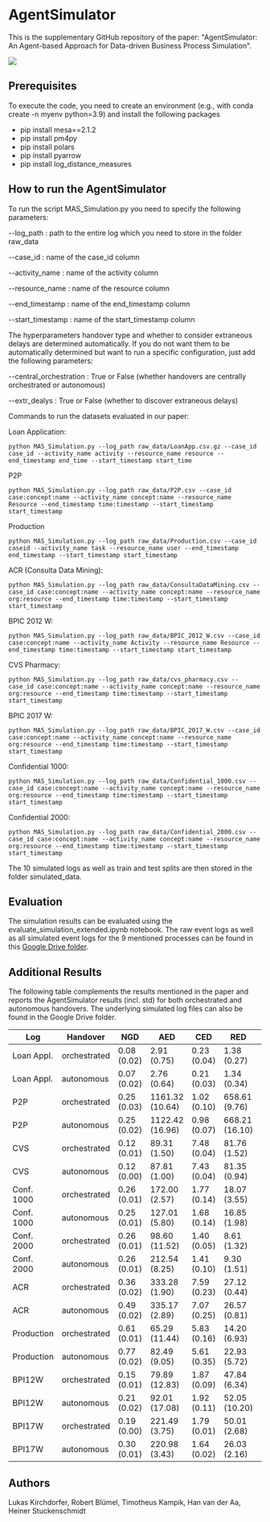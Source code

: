 # AgentSimulator
This is the supplementary GitHub repository of the paper: "AgentSimulator: An Agent-based Approach for Data-driven Business Process Simulation".

![](https://github.com/lukaskirchdorfer/AgentSimulator/blob/main/AgentSim.png)

## Prerequisites
To execute the code, you need to create an environment (e.g., with conda create -n myenv python=3.9) and install the following packages
- pip install mesa==2.1.2
- pip install pm4py
- pip install polars
- pip install pyarrow
- pip install log_distance_measures

## How to run the AgentSimulator
To run the script MAS_Simulation.py you need to specify the following parameters:

--log_path : path to the entire log which you need to store in the folder raw_data

--case_id : name of the case_id column

--activity_name : name of the activity column

--resource_name : name of the resource column

--end_timestamp : name of the end_timestamp column

--start_timestamp : name of the start_timestamp column

The hyperparameters handover type and whether to consider extraneous delays are determined automatically. If you do not want them to be automatically determined but want to run a specific configuration, just add the following parameters:

--central_orchestration : True or False (whether handovers are centrally orchestrated or autonomous)

--extr_dealys : True or False (whether to discover extraneous delays)

Commands to run the datasets evaluated in our paper:

Loan Application:
```
python MAS_Simulation.py --log_path raw_data/LoanApp.csv.gz --case_id case_id --activity_name activity --resource_name resource --end_timestamp end_time --start_timestamp start_time
```

P2P
```
python MAS_Simulation.py --log_path raw_data/P2P.csv --case_id case:concept:name --activity_name concept:name --resource_name Resource --end_timestamp time:timestamp --start_timestamp start_timestamp
```

Production
```
python MAS_Simulation.py --log_path raw_data/Production.csv --case_id caseid --activity_name task --resource_name user --end_timestamp end_timestamp --start_timestamp start_timestamp
```

ACR (Consulta Data Mining):
```
python MAS_Simulation.py --log_path raw_data/ConsultaDataMining.csv --case_id case:concept:name --activity_name concept:name --resource_name org:resource --end_timestamp time:timestamp --start_timestamp start_timestamp
```

BPIC 2012 W:
```
python MAS_Simulation.py --log_path raw_data/BPIC_2012_W.csv --case_id case:concept:name --activity_name Activity --resource_name Resource --end_timestamp time:timestamp --start_timestamp start_timestamp
```

CVS Pharmacy:
```
python MAS_Simulation.py --log_path raw_data/cvs_pharmacy.csv --case_id case:concept:name --activity_name concept:name --resource_name org:resource --end_timestamp time:timestamp --start_timestamp start_timestamp
```

BPIC 2017 W:
```
python MAS_Simulation.py --log_path raw_data/BPIC_2017_W.csv --case_id case:concept:name --activity_name concept:name --resource_name org:resource --end_timestamp time:timestamp --start_timestamp start_timestamp
```

Confidential 1000:
```
python MAS_Simulation.py --log_path raw_data/Confidential_1000.csv --case_id case:concept:name --activity_name concept:name --resource_name org:resource --end_timestamp time:timestamp --start_timestamp start_timestamp
```

Confidential 2000:
```
python MAS_Simulation.py --log_path raw_data/Confidential_2000.csv --case_id case:concept:name --activity_name concept:name --resource_name org:resource --end_timestamp time:timestamp --start_timestamp start_timestamp
```

The 10 simulated logs as well as train and test splits are then stored in the folder simulated_data.

## Evaluation
The simulation results can be evaluated using the evaluate_simulation_extended.ipynb notebook.
The raw event logs as well as all simulated event logs for the 9 mentioned processes can be found in this [Google Drive folder](https://drive.google.com/drive/folders/1D0jgBcPYNw-yBFyc_Ro3a681_c-BzM0u?usp=sharing).

## Additional Results 
The following table complements the results mentioned in the paper and reports the AgentSimulator results (incl. std) for both orchestrated and autonomous handovers. The underlying simulated log files can also be found in the Google Drive folder.

| Log | Handover        | NGD  | AED  | CED  | RED  | CTD |
|-------| -----------|----| ----|----| ----|----|
| Loan Appl.|orchestrated |0.08 (0.02)|2.91 (0.75)      |0.23 (0.04)|1.38 (0.27)|1.85 (0.58)|
| Loan Appl.|autonomous |0.07 (0.02)|2.76 (0.64)      |0.21 (0.03)|1.34 (0.34)|1.49 (0.63)|
| P2P  |orchestrated   | 0.25 (0.03)   | 1161.32 (10.64)  |1.02 (0.10)|658.61 (9.76)|525.15 (13.98)|
| P2P|autonomous     | 0.25 (0.02)    | 1122.42 (16.96)  |0.98 (0.07)|668.21 (16.10)|529.08 (6.58)|
| CVS |orchestrated    |0.12 (0.01)|89.31 (1.50)|7.48 (0.04)|81.76 (1.52)|101.49 (2.35)|
| CVS|autonomous     |0.12 (0.00)|87.81 (1.00)|7.43 (0.04)|81.35 (0.94)|100.27 (1.73)|
| Conf. 1000|orchestrated |0.26 (0.01)|172.00 (2.57)|1.77 (0.14)|18.07 (3.55)|31.37 (4.55)|
| Conf. 1000|autonomous |0.25 (0.01)|127.01 (5.80)|1.68 (0.14)|16.85 (1.98)|26.10 (3.55)|
| Conf. 2000|orchestrated |0.26 (0.01)|98.60 (11.52)|1.40 (0.05)|8.61 (1.32)|15.59 (1.65)|
| Conf. 2000|autonomous |0.26 (0.01)|212.54 (8.25)|1.41 (0.10)|9.30 (1.51)|17.87 (2.67)|
| ACR|orchestrated |0.36 (0.02)|333.28 (1.90)|7.59 (0.23)|27.12 (0.44)|76.50 (0.61)|
| ACR|autonomous |0.49 (0.02)|335.17 (2.89)|7.07 (0.25)|26.57 (0.81)|76.30 (0.69)|
| Production|orchestrated |0.61 (0.01)|65.29 (11.44)|5.83 (0.16)|14.20 (6.93)|25.79 (6.34)|
| Production|autonomous |0.77 (0.02)|82.49 (9.05)|5.61 (0.35)|22.93 (5.72)|45.65 (6.95)|
| BPI12W|orchestrated |0.15 (0.01)|79.89 (12.83)|1.87 (0.09)|47.84 (6.34)|90.12 (3.78)|
| BPI12W|autonomous |0.21 (0.02)|92.01 (17.08)|1.92 (0.11)|52.05 (10.20)|96.91 (3.66)|
| BPI17W|orchestrated |0.19 (0.00)|221.49 (3.75)|1.79 (0.01)|50.01 (2.68)|54.82 (2.03)|
| BPI17W|autonomous |0.30 (0.01)|220.98 (3.43)|1.64 (0.02)|26.03 (2.16)|22.75 (1.45)|

## Authors
Lukas Kirchdorfer, Robert Blümel, Timotheus Kampik, Han van der Aa, Heiner Stuckenschmidt
